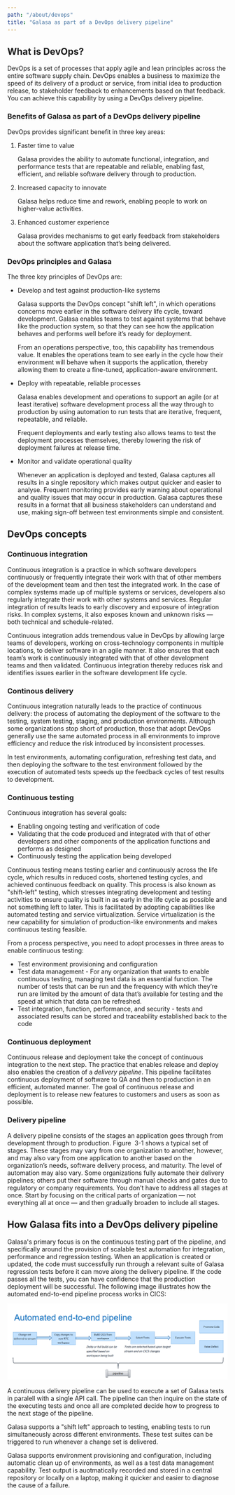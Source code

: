 ```yaml
---
path: "/about/devops"
title: "Galasa as part of a DevOps delivery pipeline"
---
```

## What is DevOps?
DevOps is a set of processes that apply agile and lean principles across the entire software supply chain. DevOps enables a business to maximize the speed of its delivery of a product or service, from initial idea to production release, to stakeholder feedback to enhancements based on that feedback. You can achieve this capability by using a DevOps delivery pipeline. 

### Benefits of Galasa as part of a DevOps delivery pipeline
DevOps provides significant benefit in three key areas:

1.	Faster time to value

    Galasa provides the ability to automate functional, integration, and performance tests that are repeatable and reliable, enabling fast, efficient, and reliable software delivery through to production.

2.	Increased capacity to innovate

    Galasa helps reduce time and rework, enabling people to work on higher-value activities.

3.	Enhanced customer experience
    
    Galasa provides mechanisms to get early feedback from stakeholders about the software application that’s being delivered.


### DevOps principles and Galasa
The three key principles of DevOps are:

 - Develop and test against production-like systems
    
    Galasa supports the DevOps concept "shift left", in which operations concerns move earlier in the software delivery life cycle, toward development. Galasa enables teams to test against systems that behave like the production system, so that they can see how the application behaves and performs well before it’s ready for deployment.

    From an operations perspective, too, this capability has tremendous value. It enables the operations team to see early in the cycle how their environment will behave when it supports the application, thereby allowing them to create a fine-tuned, application-aware environment.

 - Deploy with repeatable, reliable processes
 
    Galasa enables development and operations to support an agile (or at least iterative) software development process all the way through to production by using automation to run tests that are iterative, frequent, repeatable, and reliable.
    
    Frequent deployments and early testing also allows teams to test the deployment processes themselves, thereby lowering the risk of deployment failures at release time.

 - Monitor and validate operational quality

    Whenever an application is deployed and tested, Galasa captures all results in a single repository which makes output quicker and easier to analyse. Frequent monitoring provides early warning about operational and quality issues that may occur in production. Galasa captures these results in a format that all business stakeholders can understand and use, making sign-off between test environments simple and consistent.

## DevOps concepts 

### Continuous integration

Continuous integration is a practice in which software developers continuously or frequently integrate their work with that of other members of the development team and then test the integrated work. In the case of complex systems made up of multiple systems or services, developers also regularly integrate their work with other systems and services. Regular integration of results leads to early discovery and exposure of integration risks. In complex systems, it also exposes known and unknown risks — both technical and schedule-related.

Continuous integration adds tremendous value in DevOps by allowing large teams of developers, working on cross-technology components in multiple locations, to deliver software in an agile manner. It also ensures that each team’s work is continuously integrated with that of other development teams and then validated. Continuous integration thereby reduces risk and identifies issues earlier in the software development life cycle.

### Continous delivery

Continuous integration naturally leads to the practice of continuous delivery: the process of automating the deployment of the software to the testing, system testing, staging, and production environments. Although some organizations stop short of production, those that adopt DevOps generally use the same automated process in all environments to improve efficiency and reduce the risk introduced by inconsistent processes.

In test environments, automating configuration, refreshing test data, and then deploying the software to the test environment followed by the execution of automated tests speeds up the feedback cycles of test results to development.

### Continuous testing

Continuous integration has several goals:
 - Enabling ongoing testing and verification of code
 - Validating that the code produced and integrated with that of other developers and other components of the application functions and performs as designed
 - Continuously testing the application being developed

Continuous testing means testing earlier and continuously across the life cycle, which results in reduced costs, shortened testing cycles, and achieved continuous feedback on quality. This process is also known as "shift-left" testing, which stresses integrating development and testing activities to ensure quality is built in as early in the life cycle as possible and not something left to later. This is facilitated by adopting capabilities like automated testing and service virtualization. Service virtualization is the new capability for simulation of production-like environments and makes continuous testing feasible.

From a process perspective, you need to adopt processes in three areas to enable continuous testing: 
 - Test environment provisioning and configuration
 - Test data management -  For any organization that wants to enable continuous testing, managing test data is an essential function. The number of tests that can be run and the frequency with which they’re run are limited by the amount of data that’s available for testing and the speed at which that data can be refreshed.
 - Test integration, function, performance, and security -  tests and associated results can be stored and traceability established back to the code

### Continuous deployment 

Continuous release and deployment take the concept of continuous integration to the next step. The practice that enables release and deploy also enables the creation of a *delivery pipeline*. This pipeline facilitates continuous deployment of software to QA and then to production in an efficient, automated manner. The goal of continuous release and deployment is to release new features to customers and users as soon as possible.

### Delivery pipeline
A delivery pipeline consists of the stages an application goes through from development through to production. Figure  3-1 shows a typical set of stages. These stages may vary from one organization to another, however, and may also vary from one application to another based on the organization’s needs, software delivery process, and maturity. The level of automation may also vary. Some organizations fully automate their delivery pipelines; others put their software through manual checks and gates due to regulatory or company requirements. You don’t have to address all stages at once. Start by focusing on the critical parts of organization — not everything all at once — and then gradually broaden to include all stages.


## How Galasa fits into a DevOps delivery pipeline

Galasa's primary focus is on the continuous testing part of the pipeline, and specifically around the provision of scalable test automation for integration, performance and regression testing. When an application is created or updated, the code must successfully run through a relevant suite of Galasa regression tests before it can move along the delivery pipeline. If the code passes all the tests, you can have confidence that the production deployment will be successful. The following image illustrates how the automated end-to-end pipeline process works in CICS:

![Flowchart showing how the CICS pipeline works](./cics-devops.png)

A continuous delivery pipeline can be used to execute a set of Galasa tests in paralell with a single API call.  The pipeline can then inquire on the state of the executing tests and once all are completed decide how to progress to the next stage of the pipeline.

Galasa supports a "shift left" approach to testing, enabling tests to run simultaneously across different environments. These test suites can be triggered to run whenever a change set is delivered.

Galasa supports environment provisioning and configuration, including automatic clean up of environments, as well as a test data management capability. Test output is auotmatically recorded and stored in a central repository or locally on a laptop, making it quicker and easier to diagnose the cause of a failure.


